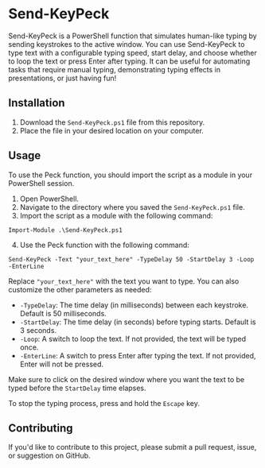 # Send-KeyPeck

Send-KeyPeck is a PowerShell function that simulates human-like typing by sending keystrokes to the active window. You can use Send-KeyPeck to type text with a configurable typing speed, start delay, and choose whether to loop the text or press Enter after typing. It can be useful for automating tasks that require manual typing, demonstrating typing effects in presentations, or just having fun!

## Installation

1. Download the `Send-KeyPeck.ps1` file from this repository.
2. Place the file in your desired location on your computer.

## Usage

To use the Peck function, you should import the script as a module in your PowerShell session.

1. Open PowerShell.
2. Navigate to the directory where you saved the `Send-KeyPeck.ps1` file.
3. Import the script as a module with the following command:

`Import-Module .\Send-KeyPeck.ps1`

4. Use the Peck function with the following command:

`Send-KeyPeck -Text "your_text_here" -TypeDelay 50 -StartDelay 3 -Loop -EnterLine`

Replace `"your_text_here"` with the text you want to type. You can also customize the other parameters as needed:

* `-TypeDelay`: The time delay (in milliseconds) between each keystroke. Default is 50 milliseconds.
* `-StartDelay`: The time delay (in seconds) before typing starts. Default is 3 seconds.
* `-Loop`: A switch to loop the text. If not provided, the text will be typed once.
* `-EnterLine`: A switch to press Enter after typing the text. If not provided, Enter will not be pressed.

Make sure to click on the desired window where you want the text to be typed before the `StartDelay` time elapses.

To stop the typing process, press and hold the `Escape` key.

## Contributing

If you'd like to contribute to this project, please submit a pull request, issue, or suggestion on GitHub.
